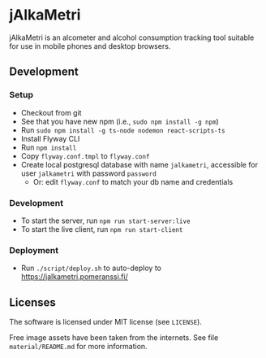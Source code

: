 # jAlkaMetri

jAlkaMetri is an alcometer and alcohol consumption tracking tool 
suitable for use in mobile phones and desktop browsers.

## Development

### Setup
- Checkout from git
- See that you have new npm (i.e., `sudo npm install -g npm`)
- Run `sudo npm install -g ts-node nodemon react-scripts-ts`
- Install Flyway CLI
- Run `npm install`
- Copy `flyway.conf.tmpl` to `flyway.conf`
- Create local postgresql database with name `jalkametri`, accessible for user `jalkametri` with password `password`
  - Or: edit `flyway.conf` to match your db name and credentials

### Development
- To start the server, run `npm run start-server:live`
- To start the live client, run `npm run start-client`

### Deployment
- Run `./script/deploy.sh` to auto-deploy to 
  https://jalkametri.pomeranssi.fi/

## Licenses

The software is licensed under MIT license (see `LICENSE`).

Free image assets have been taken from the internets. See file 
`material/README.md` for more information.

